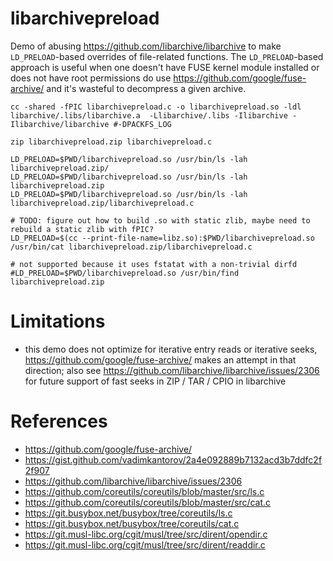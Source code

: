# libarchivepreload
Demo of abusing https://github.com/libarchive/libarchive to make `LD_PRELOAD`-based overrides of file-related functions. The `LD_PRELOAD`-based approach is useful when one doesn't have FUSE kernel module installed or does not have root permissions do use https://github.com/google/fuse-archive/ and it's wasteful to decompress a given archive.

```shell
cc -shared -fPIC libarchivepreload.c -o libarchivepreload.so -ldl libarchive/.libs/libarchive.a  -Llibarchive/.libs -Ilibarchive -Ilibarchive/libarchive #-DPACKFS_LOG 

zip libarchivepreload.zip libarchivepreload.c

LD_PRELOAD=$PWD/libarchivepreload.so /usr/bin/ls -lah libarchivepreload.zip/
LD_PRELOAD=$PWD/libarchivepreload.so /usr/bin/ls -lah libarchivepreload.zip
LD_PRELOAD=$PWD/libarchivepreload.so /usr/bin/ls -lah libarchivepreload.zip/libarchivepreload.c

# TODO: figure out how to build .so with static zlib, maybe need to rebuild a static zlib with fPIC?
LD_PRELOAD=$(cc --print-file-name=libz.so):$PWD/libarchivepreload.so /usr/bin/cat libarchivepreload.zip/libarchivepreload.c

# not supported because it uses fstatat with a non-trivial dirfd
#LD_PRELOAD=$PWD/libarchivepreload.so /usr/bin/find libarchivepreload.zip
```

# Limitations
- this demo does not optimize for iterative entry reads or iterative seeks, https://github.com/google/fuse-archive/ makes an attempt in that direction; also see https://github.com/libarchive/libarchive/issues/2306 for future support of fast seeks in ZIP / TAR / CPIO in libarchive

# References
- https://github.com/google/fuse-archive/
- https://gist.github.com/vadimkantorov/2a4e092889b7132acd3b7ddfc2f2f907
- https://github.com/libarchive/libarchive/issues/2306
- https://github.com/coreutils/coreutils/blob/master/src/ls.c
- https://github.com/coreutils/coreutils/blob/master/src/cat.c
- https://git.busybox.net/busybox/tree/coreutils/ls.c
- https://git.busybox.net/busybox/tree/coreutils/cat.c
- https://git.musl-libc.org/cgit/musl/tree/src/dirent/opendir.c
- https://git.musl-libc.org/cgit/musl/tree/src/dirent/readdir.c
